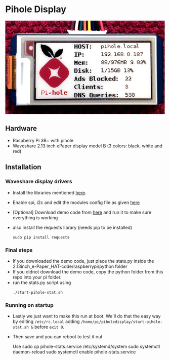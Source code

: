 # Pihole Display


![Pi Hole stats](pihole-stat-screenshot.jpg)

## Hardware
  - Raspberry Pi 3B+ with pihole
  - Waveshare 2.13 inch ePaper display model B (3 colors: black, white and red)
## Installation
### Waveshare display drivers
  - Install the libraries mentioned [here](https://www.waveshare.com/wiki/Pioneer600#Libraries_Installation_for_RPi).
  - Enable spi, i2c and edit the modules config file as given [here](https://www.waveshare.com/wiki/Pioneer600#Configuring_the_interfaces)
  - [Optional] Download demo code from [here](https://www.waveshare.com/wiki/File:2.13inch_e-Paper_HAT-code.7z) and run it to make sure everything is working

  - also install the requests library (needs pip to be installed)
    ~~~~
    sudo pip install requests
    ~~~~
### Final steps
  - If you downloaded the demo code, just place the stats.py inside the 2.13inch_e-Paper_HAT-code/raspberrypi/python folder
  - If you didnot download the demo code, copy the python folder from this repo into your pi folder.
  - run the stats.py script using
    ~~~~
    ./start-pihole-stat.sh
    ~~~~
### Running on startup
  - Lastly we just want to make this run at boot. We'll do that the easy way by editing
    `/etc/rc.local` adding `/home/pi/piholedisplay/start-pihole-stat.sh &` before `exit 0`.
  - Then save and you can reboot to test it out

    Use sudo cp pihole-stats.service /etc/systemd/system
    sudo systemctl daemon-reload
    sudo systemctl enable pihole-stats.service

